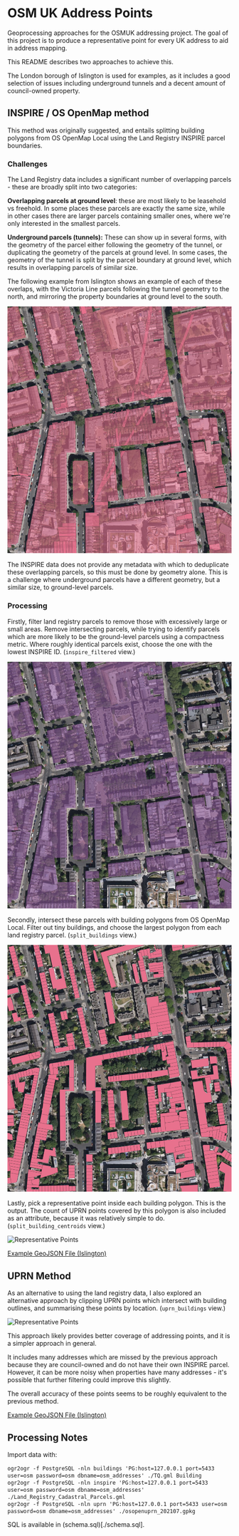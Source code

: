 # OSM UK Address Points

Geoprocessing approaches for the OSMUK addressing project. The goal of this project is to produce a representative point for every UK address to aid in address mapping.

This README describes two approaches to achieve this.

The London borough of Islington is used for examples, as it includes a good selection of issues including underground tunnels and a decent amount of council-owned property.

## INSPIRE / OS OpenMap method

This method was originally suggested, and entails splitting building polygons from OS OpenMap Local using the Land Registry INSPIRE parcel boundaries.

### Challenges

The Land Registry data includes a significant number of overlapping parcels - these are broadly split into two categories:

**Overlapping parcels at ground level**: these are most likely to be leasehold vs freehold. In some places these parcels are exactly the same size, while in other cases there are larger parcels containing smaller ones, where we're only interested in the smallest parcels.

**Underground parcels (tunnels):** These can show up in several forms, with the geometry of the parcel either following the geometry of the tunnel, or duplicating the geometry of the parcels at ground level. In some cases, the geometry of the tunnel is split by the parcel boundary at ground level, which results in overlapping parcels of similar size.

The following example from Islington shows an example of each of these overlaps, with the Victoria Line parcels following the tunnel geometry to the north, and mirroring the property boundaries at ground level to the south.

![Land registry parcels in Islington](images/inspire.png)

The INSPIRE data does not provide any metadata with which to deduplicate these overlapping parcels, so this must be done by geometry alone. This is a challenge where underground parcels have a different geometry, but a similar size, to ground-level parcels.

### Processing 

Firstly, filter land registry parcels to remove those with excessively large or small areas. Remove intersecting parcels, while trying to identify parcels which are more likely to be the ground-level parcels using a compactness metric. Where roughly identical parcels exist, choose the one with the lowest INSPIRE ID. (`inspire_filtered` view.)

![Filtered land registry parcels](images/inspire_filtered.png)

Secondly, intersect these parcels with building polygons from OS OpenMap Local. Filter out tiny buildings, and choose the largest polygon from each land registry parcel. (`split_buildings` view.)

![Buildings](images/buildings.png)

Lastly, pick a representative point inside each building polygon. This is the output. The count of UPRN points covered by this polygon is also included as an attribute, because it was relatively simple to do. (`split_building_centroids` view.)

![Representative Points](images/points.png)

[Example GeoJSON File (Islington)](./output/islington.geojson)

## UPRN Method

As an alternative to using the land registry data, I also explored an alternative approach by clipping UPRN points which intersect with building outlines, and summarising these points by location. (`uprn_buildings` view.)

![Representative Points](images/uprn_points.png)

This approach likely provides better coverage of addressing points, and it is a simpler approach in general.

It includes many addresses which are missed by the previous approach because they are council-owned and do not have their own INSPIRE parcel. However, it can be more noisy when properties have many addresses - it's possible that further filtering could improve this slightly.

The overall accuracy of these points seems to be roughly equivalent to the previous method.

[Example GeoJSON File (Islington)](./output/islington-uprn.geojson)

## Processing Notes

Import data with:
```
ogr2ogr -f PostgreSQL -nln buildings 'PG:host=127.0.0.1 port=5433 user=osm password=osm dbname=osm_addresses' ./TQ.gml Building
ogr2ogr -f PostgreSQL -nln inspire 'PG:host=127.0.0.1 port=5433 user=osm password=osm dbname=osm_addresses' ./Land_Registry_Cadastral_Parcels.gml
ogr2ogr -f PostgreSQL -nln uprn 'PG:host=127.0.0.1 port=5433 user=osm password=osm dbname=osm_addresses' ./osopenuprn_202107.gpkg
```

SQL is available in (schema.sql)[./schema.sql].

